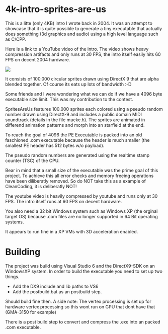# 4k-intro-sprites-are-us

This is a litte (only 4KB) intro I wrote back in 2004. It was an attempt to showcase that it is quite possible to generate a tiny executable that actually does something (3d graphics and audio) using a high level language such as C/CPP.

Here is a link to a YouTube video of the intro. The video shows heavy compression artifacts and only runs at 30 FPS, the intro itself easily hits 60 FPS on decent 2004 hardware.

[![](http://img.youtube.com/vi/bIwQHldMUBk/0.jpg)](http://www.youtube.com/watch?v=bIwQHldMUBk "")

It consists of 100.000 circular sprites drawn using DirectX 9 that are alpha blended together. Of course its eats up lots of bandwidth :-D

Some friends and I were wondering what we can do if we have a 4096 byte executable size limit. This was my contribution to the contest.

SpritesAreUs features 100.000 sprites each colored using a pseudo random number drawn using DirectX-9 and includes a public domain MIDI soundtrack (details in the file mucke.h). The sprites are animated in differend animation patterns and morph into an starfield at the end.

To reach the goal of 4096 the PE Executable is packed into an old faschioned .com executable because the header is much smaller (the smallest PE header has 512 bytes w/o payload).

The pseudo random numbers are generated using the realtime stamp counter (TSC) of the CPU.

Bear in mind that a small size of the executable was the prime goal of this project. To achieve this all error checks and memory freeing operations have been diliberatly removed. So do NOT take this as a example of CleanCoding, it is deliberatly NOT!

The youtube video is heavily compressed by youtube and runs only at 30 FPS. The intro itself runs at 60 FPS on decent hardware.

You also need a 32 bit Windows system such as Windows XP (the orginal target OS) because .com files are no longer supported in 64 Bit operating systems. 

It appears to run fine in a XP VMs with 3D acceleration enabled.

# Building
The project was build using Visual Studio 6 and the DirectX9-SDK on an WindowsXP system. 
In order to build the executable you need to set up two things. 
* Add the DX9 include and lib paths to VS6 
* Add the postbuild.bat as an postbuild step.

Should build fine then. A side note: The vertex processing is set up for hardware vertex processing so this wont run on GPU that dont have that (GMA-3150 for example)

There is a post build step to convert and compress the .exe into an packed .com executable.
